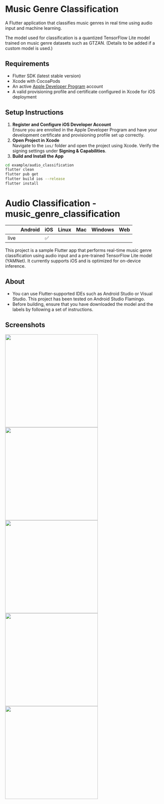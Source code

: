 # Music Genre Classification
  
A Flutter application that classifies music genres in real time using audio input and machine learning.  

The model used for classification is a quantized TensorFlow Lite model trained on music genre datasets such as GTZAN. (Details to be added if a custom model is used.)

## Requirements  
- Flutter SDK (latest stable version)  
- Xcode with CocoaPods  
- An active [Apple Developer Program](https://developer.apple.com/programs/) account  
- A valid provisioning profile and certificate configured in Xcode for iOS deployment  

## Setup Instructions  
1. **Register and Configure iOS Developer Account**  
   Ensure you are enrolled in the Apple Developer Program and have your development certificate and provisioning profile set up correctly.  
2. **Open Project in Xcode**  
   Navigate to the `ios/` folder and open the project using Xcode. Verify the signing settings under **Signing & Capabilities**.  
3. **Build and Install the App**  
```bash
cd example/audio_classification
flutter clean
flutter pub get
flutter build ios --release
flutter install
```


# Audio Classification - music_genre_classification

|      | Android | iOS | Linux | Mac | Windows | Web |
|------|---------|-----|-------|-----|---------|-----|
| live |         | ✅   |       |     |         |     |

This project is a sample Flutter app that performs real-time music genre classification using audio input and a pre-trained TensorFlow Lite model (YAMNet). It currently supports iOS and is optimized for on-device inference.

## About

- You can use Flutter-supported IDEs such as Android Studio or Visual Studio.
  This project has been tested on Android Studio Flamingo.
- Before building, ensure that you have downloaded the model and the labels by
  following a set of instructions.


## Screenshots

<p float="left">
  <img src="screenshots/IMG_2908.jpg" width="300" />
  <img src="screenshots/IMG_2905.jpg" width="300" />
  <img src="screenshots/IMG_2906.jpg" width="300" />
  <img src="screenshots/IMG_2912.jpg" width="300" />
  <img src="screenshots/IMG_2913.jpg" width="300" />
</p>

